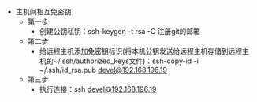 - 主机间相互免密钥
	- 第一步
		- 创建公钥私钥：ssh-keygen -t rsa -C 注册git的邮箱
	- 第二步
		- 给远程主机添加免密钥标识(将本机公钥发送给远程主机存储到远程主机的~/.ssh/authorized_keys文件)：ssh-copy-id -i ~/.ssh/id_rsa.pub devel@192.168.196.19
	- 第三步
		- 执行连接：ssh devel@192.168.196.19